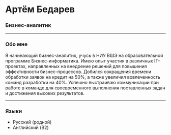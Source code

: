 # Артём Бедарев

### Бизнес-аналитик

--------------------------------------------------------------------

### Обо мне 
  Я начинающий бизнес-аналитик, учусь в НИУ ВШЭ на образовательной программе Бизнес-информатика. Имею опыт участия в различных IT-проектах, направленных на внедрение решений для повышения эффективности бизнес-процессов. Добился сокращения времени обработки заявок на кредит на 50%, а также увеличил вовлеченность команд разработки на 40%. Успешно выстраиваю коммуникации при работе в команде для своевременного выполнения поставленных задач и достижения высоких результатов.

--------------------------------------------------------------------

### Языки
* Русский (родной)
* Английский (B2)


